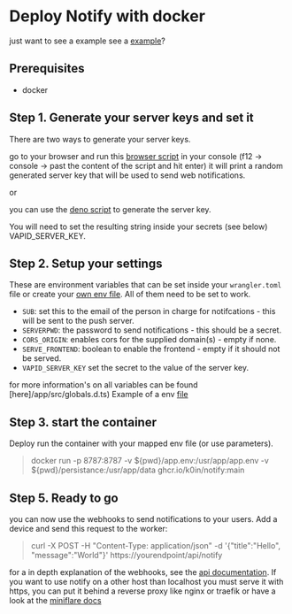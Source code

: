 # Deploy Notify with docker

just want to see a example see a [example](../example/readme.md)?

## Prerequisites

* docker

## Step 1. Generate your server keys and set it

There are two ways to generate your server keys.

go to your browser and run this [browser script](/helper/browser.js) in your console (f12 -> console -> past the content of the script and hit enter)
it will print a random generated server key that will be used to send web notifications.

or

you can use the [deno script](/helper/deno.js) to generate the server key.

You will need to set the resulting string inside your secrets (see below) VAPID_SERVER_KEY.

## Step 2. Setup your settings

These are environment variables that can be set inside your `wrangler.toml` file or create your [own env file](https://miniflare.dev/variables-secrets.html).
All of them need to be set to work.

* `SUB`: set this to the email of the person in charge for notifcations - this will be sent to the push server.
* `SERVERPWD`: the password to send notifications - this should be a secret.
* `CORS_ORIGIN`: enables cors for the supplied domain(s) - empty if none.
* `SERVE_FRONTEND`: boolean to enable the frontend - empty if it should not be served.
* `VAPID_SERVER_KEY` set the secret to the value of the server key.

for more information's on  all variables can be found [here]/app/src/globals.d.ts)
Example of a env [file](../../app/integrationstest/test.env)

## Step 3. start the container

Deploy run the container with your mapped env file (or use parameters).

> docker run -p 8787:8787 -v ${pwd}/app.env:/usr/app/app.env -v ${pwd}/persistance:/usr/app/data ghcr.io/k0in/notify:main

## Step 5. Ready to go

you can now use the webhooks to send notifications to your users.
Add a device and send this request to the worker:

> curl -X POST -H "Content-Type: application/json" -d '{"title":"Hello", "message":"World"}' https://yourendpoint/api/notify

for a in depth explanation of the webhooks, see the [api documentation](../api.md).
If you want to use notify on a other host than localhost you must serve it with https, you can put it behind a reverse proxy like nginx or traefik or have a look at the [miniflare docs](https://miniflare.dev/cli.html#script-requirement)
